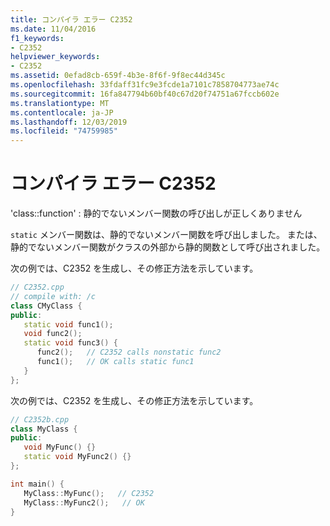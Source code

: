 ```yaml
---
title: コンパイラ エラー C2352
ms.date: 11/04/2016
f1_keywords:
- C2352
helpviewer_keywords:
- C2352
ms.assetid: 0efad8cb-659f-4b3e-8f6f-9f8ec44d345c
ms.openlocfilehash: 33fdaff31fc9e3fcde1a7101c7858704773ae74c
ms.sourcegitcommit: 16fa847794b60bf40c67d20f74751a67fccb602e
ms.translationtype: MT
ms.contentlocale: ja-JP
ms.lasthandoff: 12/03/2019
ms.locfileid: "74759985"
---
```

# <a name="compiler-error-c2352"></a>コンパイラ エラー C2352

'class::function' : 静的でないメンバー関数の呼び出しが正しくありません

`static` メンバー関数は、静的でないメンバー関数を呼び出しました。 または、静的でないメンバー関数がクラスの外部から静的関数として呼び出されました。

次の例では、C2352 を生成し、その修正方法を示しています。

```cpp
// C2352.cpp
// compile with: /c
class CMyClass {
public:
   static void func1();
   void func2();
   static void func3() {
      func2();   // C2352 calls nonstatic func2
      func1();   // OK calls static func1
   }
};
```

次の例では、C2352 を生成し、その修正方法を示しています。

```cpp
// C2352b.cpp
class MyClass {
public:
   void MyFunc() {}
   static void MyFunc2() {}
};

int main() {
   MyClass::MyFunc();   // C2352
   MyClass::MyFunc2();   // OK
}
```

